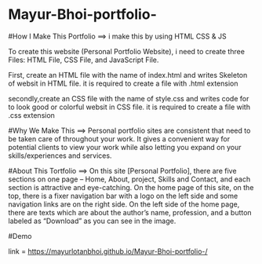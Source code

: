 # Mayur-Bhoi-portfolio-

#How I Make This Portfolio ==>
i make this by using HTML CSS & JS

To create this website (Personal Portfolio Website), i need to create three Files: HTML File, CSS File, and JavaScript File.

First, create an HTML file with the name of index.html and writes Skeleton of websit in HTML file. it is required to create a file with .html extension

secondly,create an CSS file with the name of style.css and writes code for to look good or colorful websit in CSS file. it is required to create a file with .css extension

#Why We Make This ==>
Personal portfolio sites are consistent that need to be taken care of throughout your work. It gives a convenient way for potential clients to view your work while also letting you expand on your skills/experiences and services.

#About This Tortfolio ==>
On this site [Personal Portfolio], there are five sections on one page – Home, About, project, Skills and Contact, and each section is attractive and eye-catching. On the home page of this site, on the top, there is a fixer navigation bar with a logo on the left side and some navigation links are on the right side. On the left side of the home page, there are texts which are about the author’s name, profession, and a button labeled as “Download” as you can see in the image.


#Demo

link = https://mayurlotanbhoi.github.io/Mayur-Bhoi-portfolio-/

